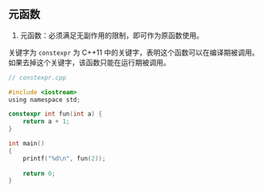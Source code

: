 ## 元函数

1. 元函数：必须满足无副作用的限制，即可作为原函数使用。

关键字为 `constexpr` 为 C++11 中的关键字，表明这个函数可以在编译期被调用。如果去掉这个关键字，该函数只能在运行期被调用。

```c
// constexpr.cpp

#include <iostream>
using namespace std;

constexpr int fun(int a) {
    return a + 1;
}

int main()
{
    printf("%d\n", fun(2));
    
    return 0;
}
```
